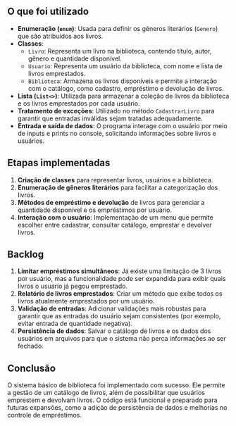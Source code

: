 ## O que foi utilizado
- **Enumeração (`enum`)**: Usada para definir os gêneros literários (`Genero`) que são atribuídos aos livros.
- **Classes**:
  - `Livro`: Representa um livro na biblioteca, contendo título, autor, gênero e quantidade disponível.
  - `Usuario`: Representa um usuário da biblioteca, com nome e lista de livros emprestados.
  - `Biblioteca`: Armazena os livros disponíveis e permite a interação com o catálogo, como cadastro, empréstimo e devolução de livros.
- **Lista (`List<>`)**: Utilizada para armazenar a coleção de livros da biblioteca e os livros emprestados por cada usuário.
- **Tratamento de exceções**: Utilizado no método `CadastrarLivro` para garantir que entradas inválidas sejam tratadas adequadamente.
- **Entrada e saída de dados**: O programa interage com o usuário por meio de inputs e prints no console, solicitando informações sobre livros e usuários.

## Etapas implementadas
1. **Criação de classes** para representar livros, usuários e a biblioteca.
2. **Enumeração de gêneros literários** para facilitar a categorização dos livros.
3. **Métodos de empréstimo e devolução** de livros para gerenciar a quantidade disponível e os empréstimos por usuário.
4. **Interação com o usuário**: Implementação de um menu que permite escolher entre cadastrar, consultar catálogo, emprestar e devolver livros.

## Backlog
1. **Limitar empréstimos simultâneos**: Já existe uma limitação de 3 livros por usuário, mas a funcionalidade pode ser expandida para exibir quais livros o usuário já pegou emprestado.
2. **Relatório de livros emprestados**: Criar um método que exibe todos os livros atualmente emprestados por um usuário.
3. **Validação de entradas**: Adicionar validações mais robustas para garantir que as entradas do usuário sejam consistentes (por exemplo, evitar entrada de quantidade negativa).
4. **Persistência de dados**: Salvar o catálogo de livros e os dados dos usuários em arquivos para que o sistema não perca informações ao ser fechado.

## Conclusão
O sistema básico de biblioteca foi implementado com sucesso. Ele permite a gestão de um catálogo de livros, além de possibilitar que usuários emprestem e devolvam livros. O código está funcional e preparado para futuras expansões, como a adição de persistência de dados e melhorias no controle de empréstimos.

